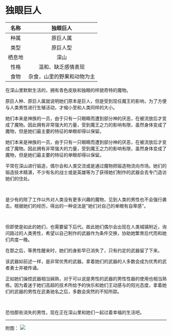 # 独眼巨人

|名称|独眼巨人|
|:-:|:-:|
|种属|原巨人属|
|类型|原巨人型|
|栖息地|深山|
|性格|温和、缺乏感情表现|
|食物|杂食，山里的野果和动物为主|

在深山里默默生活的，拥有青色皮肤和独眼的样貌奇特的魔物。

原巨人种、原巨人属就说明她们原本是巨人，但是受到现任魔王的影响，为了方便与人类男性进行生殖活动，才缩小至和人类同样的大小。

她们本来是神族的一员，由于只有一只眼睛而遭到部分神的厌恶，在被流放后才变成了魔物。因此拥有非常强大的力量，受到魔王之力的影响有限，虽然身体变成了魔物，但是她们最主要的特征的单眼却得以保留。

她们本来是神族的一员，由于只有一只眼睛而遭到部分神的厌恶，在被流放后才变成了魔物。因此拥有非常强大的力量，受到魔王之力的影响有限，虽然身体变成了魔物，但是她们最主要的特征的单眼却得以保留。

平常在深山进行锻造，偶尔会和人类交流或是通过魔物把锻造物流向市场。她们的锻造技术精湛，不少有名的战士或是英雄等为了获得她们制作的武器会去专门造访她们的住处。

<br>

是少有的除了工作以外对人类没有更多兴趣的魔物，见到人类的男性也不会强行袭击。根据她们的经历，得出的一种说法是"她们对自己的单眼有自卑感"。

<br>

但即使是如此的她们，也需要留下后代。故此她们偶尔会出现在人类城镇附近，询问路过的人类男性，希望以自己制作的武器作为条件交换，协助她繁育后代而和她们共度一晚。

在那之后，等男性醒来时，她们的身影早已消失了，只有约定的武器留了下来。

该武器如前述一样，是非常优秀的武器。拿着她们的武器的人多数会成为优秀的武者勇士并被传诵。

正如她们操控武器相当娴熟，对于可以说是男性的武器的男性性器的使用也相当熟练。因为着迷于她们高超的技术所给予的快乐和她们王动感与的阳光态度，拿着她们的武器的男性在武勇驰名之后，多数会突然的不知所踪。

<br>

恐怕那些消失的男性，现在正在深山里和她们一起过着幸福的生活吧。

------------------------------------------------------------------------

附图： ![](img/魔物娘图鉴I/110-111独眼巨人.jpg)
